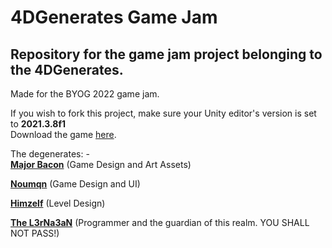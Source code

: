 # 4DGenerates Game Jam
## Repository for the game jam project belonging to the 4DGenerates.
Made for the BYOG 2022 game jam.<br>

If you wish to fork this project, make sure your Unity editor's version is set to <b>2021.3.8f1</b><br>
Download the game [here](https://majorbacon.itch.io/may-eye-take-your-order).

The degenerates: -<br>
**[Major Bacon](https://github.com/Major8acon)** (Game Design and Art Assets)

**[Noumqn](https://github.com/noumqn)** (Game Design and UI)

**[Himzelf](https://github.com/JonathanJoS)** (Level Design)

**[The L3rNa3aN](https://github.com/The-L3rNa3aN)** (Programmer and the guardian of this realm. YOU SHALL NOT PASS!)
